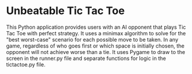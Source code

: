# Unbeatable Tic Tac Toe

This Python application provides users with an AI opponent that plays Tic Tac Toe with perfect strategy. It uses a minimax algorithm to solve for the "best worst-case" scenario for each possible move to be taken. In any game, regardless of who goes first or which space is initially chosen, the opponent will not achieve worse than a tie. It uses Pygame to draw to the screen in the runner.py file and separate functions for logic in the tictactoe.py file. 
